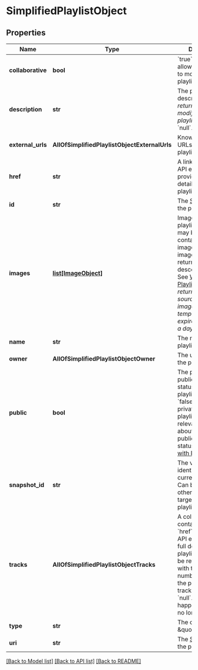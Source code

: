 # SimplifiedPlaylistObject

## Properties
Name | Type | Description | Notes
------------ | ------------- | ------------- | -------------
**collaborative** | **bool** | &#x60;true&#x60; if the owner allows other users to modify the playlist.  | [optional] 
**description** | **str** | The playlist description. _Only returned for modified, verified playlists, otherwise_ &#x60;null&#x60;.  | [optional] 
**external_urls** | **AllOfSimplifiedPlaylistObjectExternalUrls** | Known external URLs for this playlist.  | [optional] 
**href** | **str** | A link to the Web API endpoint providing full details of the playlist.  | [optional] 
**id** | **str** | The [Spotify ID](/documentation/web-api/concepts/spotify-uris-ids) for the playlist.  | [optional] 
**images** | [**list[ImageObject]**](ImageObject.md) | Images for the playlist. The array may be empty or contain up to three images. The images are returned by size in descending order. See [Working with Playlists](/documentation/web-api/concepts/playlists). _**Note**: If returned, the source URL for the image (&#x60;url&#x60;) is temporary and will expire in less than a day._  | [optional] 
**name** | **str** | The name of the playlist.  | [optional] 
**owner** | **AllOfSimplifiedPlaylistObjectOwner** | The user who owns the playlist  | [optional] 
**public** | **bool** | The playlist&#x27;s public/private status: &#x60;true&#x60; the playlist is public, &#x60;false&#x60; the playlist is private, &#x60;null&#x60; the playlist status is not relevant. For more about public/private status, see [Working with Playlists](/documentation/web-api/concepts/playlists)  | [optional] 
**snapshot_id** | **str** | The version identifier for the current playlist. Can be supplied in other requests to target a specific playlist version  | [optional] 
**tracks** | **AllOfSimplifiedPlaylistObjectTracks** | A collection containing a link ( &#x60;href&#x60; ) to the Web API endpoint where full details of the playlist&#x27;s tracks can be retrieved, along with the &#x60;total&#x60; number of tracks in the playlist. Note, a track object may be &#x60;null&#x60;. This can happen if a track is no longer available.  | [optional] 
**type** | **str** | The object type: \&quot;playlist\&quot;  | [optional] 
**uri** | **str** | The [Spotify URI](/documentation/web-api/concepts/spotify-uris-ids) for the playlist.  | [optional] 

[[Back to Model list]](../README.md#documentation-for-models) [[Back to API list]](../README.md#documentation-for-api-endpoints) [[Back to README]](../README.md)

